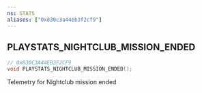 ```yaml
---
ns: STATS
aliases: ["0x830c3a44eb3f2cf9"]
---
```

## PLAYSTATS_NIGHTCLUB_MISSION_ENDED

```c
// 0x830C3A44EB3F2CF9
void PLAYSTATS_NIGHTCLUB_MISSION_ENDED();
```

Telemetry for Nightclub mission ended

